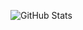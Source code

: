![GitHub Stats](https://github-readme-stats.vercel.app/api?username=marcos-so&theme=synthwave&locale=pt-br)
